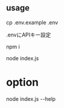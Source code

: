 ## usage

cp .env.example .env

.envにAPIキー設定

npm i

node index.js <channelId>

# option

node index.js --help
